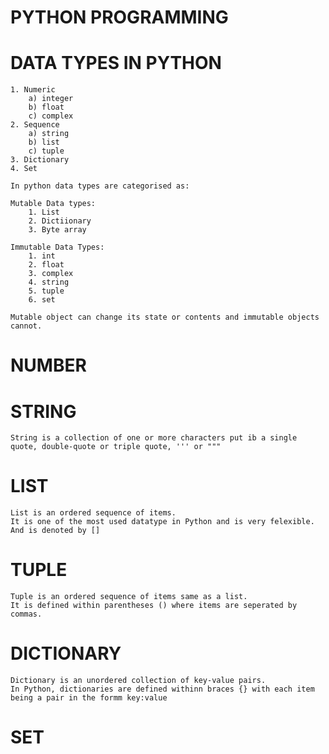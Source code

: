 # PYTHON PROGRAMMING

# DATA TYPES IN PYTHON
    1. Numeric
        a) integer
        b) float
        c) complex
    2. Sequence
        a) string
        b) list
        c) tuple
    3. Dictionary
    4. Set

    In python data types are categorised as:
    
    Mutable Data types:
        1. List
        2. Dictiionary
        3. Byte array

    Immutable Data Types:
        1. int
        2. float
        3. complex
        4. string
        5. tuple
        6. set
    
    Mutable object can change its state or contents and immutable objects cannot.

# NUMBER

# STRING
    String is a collection of one or more characters put ib a single quote, double-quote or triple quote, ''' or """

# LIST
    List is an ordered sequence of items.
    It is one of the most used datatype in Python and is very felexible.
    And is denoted by []

# TUPLE
    Tuple is an ordered sequence of items same as a list.
    It is defined within parentheses () where items are seperated by commas.

# DICTIONARY
    Dictionary is an unordered collection of key-value pairs.
    In Python, dictionaries are defined withinn braces {} with each item being a pair in the formm key:value

# SET